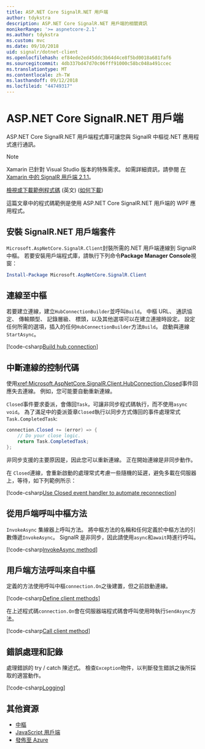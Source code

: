 ```yaml
---
title: ASP.NET Core SignalR.NET 用戶端
author: tdykstra
description: ASP.NET Core SignalR.NET 用戶端的相關資訊
monikerRange: '>= aspnetcore-2.1'
ms.author: tdykstra
ms.custom: mvc
ms.date: 09/10/2018
uid: signalr/dotnet-client
ms.openlocfilehash: ef84ede2ed45ddc3b64d4ce8f5bd0018a681faf6
ms.sourcegitcommit: 4db337bd47d70c06fff91000c58bc048a491ccec
ms.translationtype: MT
ms.contentlocale: zh-TW
ms.lasthandoff: 09/12/2018
ms.locfileid: "44749317"
---
```

# <a name="aspnet-core-signalr-net-client"></a>ASP.NET Core SignalR.NET 用戶端

ASP.NET Core SignalR.NET 用戶端程式庫可讓您與 SignalR 中樞從.NET 應用程式進行通訊。

> [!NOTE]
> Xamarin 已針對 Visual Studio 版本的特殊需求。 如需詳細資訊，請參閱 [在 Xamarin 中的 SignalR 用戶端 2.1.1](https://github.com/aspnet/Announcements/issues/305)。

[檢視或下載範例程式碼](https://github.com/aspnet/Docs/tree/master/aspnetcore/signalr/dotnet-client/sample) \(英文\) ([如何下載](xref:tutorials/index#how-to-download-a-sample))

這篇文章中的程式碼範例是使用 ASP.NET Core SignalR.NET 用戶端的 WPF 應用程式。

## <a name="install-the-signalr-net-client-package"></a>安裝 SignalR.NET 用戶端套件

`Microsoft.AspNetCore.SignalR.Client`封裝所需的.NET 用戶端連線到 SignalR 中樞。 若要安裝用戶端程式庫，請執行下列命令**Package Manager Console**視窗：

```powershell
Install-Package Microsoft.AspNetCore.SignalR.Client
```

## <a name="connect-to-a-hub"></a>連線至中樞

若要建立連線，建立`HubConnectionBuilder`並呼叫`Build`。 中樞 URL、 通訊協定、 傳輸類型、 記錄層級、 標頭，以及其他選項可以在建立連接時設定。 設定任何所需的選項，插入的任何`HubConnectionBuilder`方法`Build`。 啟動與連線`StartAsync`。

[!code-csharp[Build hub connection](dotnet-client/sample/signalrchatclient/MainWindow.xaml.cs?name=snippet_MainWindowClass&highlight=15-17,39)]

## <a name="handle-lost-connection"></a>中斷連線的控制代碼

使用<xref:Microsoft.AspNetCore.SignalR.Client.HubConnection.Closed>事件回應失去連線。 例如，您可能要自動重新連線。

`Closed`事件要求委派，會傳回`Task`，可讓非同步程式碼執行，而不使用`async void`。 為了滿足中的委派簽章`Closed`執行以同步方式傳回的事件處理常式`Task.CompletedTask`:

```csharp
connection.Closed += (error) => {
    // Do your close logic.
    return Task.CompletedTask;
};
```

非同步支援的主要原因是，因此您可以重新連線。 正在開始連線是非同步動作。

在 `Closed`連線，會重新啟動的處理常式考慮一些隨機的延遲，避免多載在伺服器上，等待，如下列範例所示：

[!code-csharp[Use Closed event handler to automate reconnection](dotnet-client/sample/signalrchatclient/MainWindow.xaml.cs?name=snippet_ClosedRestart)]

## <a name="call-hub-methods-from-client"></a>從用戶端呼叫中樞方法

`InvokeAsync` 集線器上呼叫方法。 將中樞方法的名稱和任何定義於中樞方法的引數傳遞`InvokeAsync`。 SignalR 是非同步，因此請使用`async`和`await`時進行呼叫。

[!code-csharp[InvokeAsync method](dotnet-client/sample/signalrchatclient/MainWindow.xaml.cs?name=snippet_InvokeAsync)]

## <a name="call-client-methods-from-hub"></a>用戶端方法呼叫來自中樞

定義的方法使用呼叫中樞`connection.On`之後建置，但之前啟動連線。

[!code-csharp[Define client methods](dotnet-client/sample/signalrchatclient/MainWindow.xaml.cs?name=snippet_ConnectionOn)]

在上述程式碼`connection.On`會在伺服器端程式碼會呼叫使用時執行`SendAsync`方法。

[!code-csharp[Call client method](dotnet-client/sample/signalrchat/hubs/chathub.cs?name=snippet_SendMessage)]

## <a name="error-handling-and-logging"></a>錯誤處理和記錄

處理錯誤的 try / catch 陳述式。 檢查`Exception`物件，以判斷發生錯誤之後所採取的適當動作。

[!code-csharp[Logging](dotnet-client/sample/signalrchatclient/MainWindow.xaml.cs?name=snippet_ErrorHandling)]

## <a name="additional-resources"></a>其他資源

* [中樞](xref:signalr/hubs)
* [JavaScript 用戶端](xref:signalr/javascript-client)
* [發佈至 Azure](xref:signalr/publish-to-azure-web-app)
